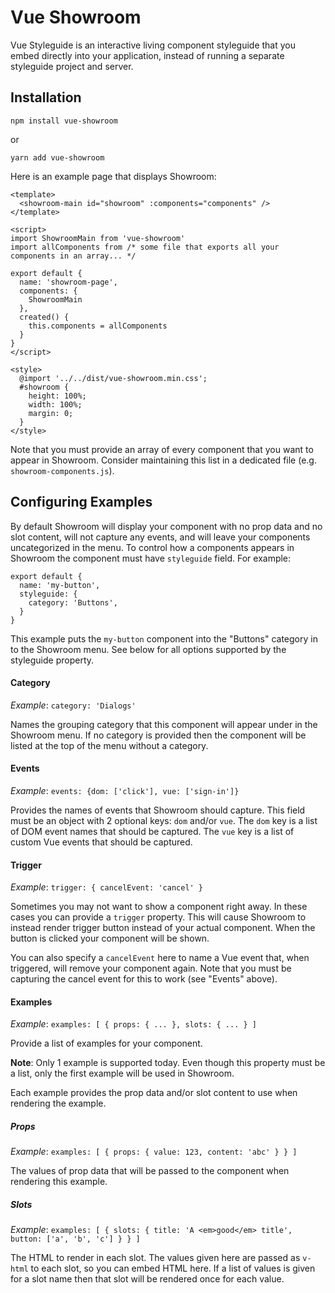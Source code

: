 # Vue Showroom

Vue Styleguide is an interactive living component styleguide that you embed directly into your application, instead of
running a separate styleguide project and server.

## Installation

`npm install vue-showroom`

or

`yarn add vue-showroom`

Here is an example page that displays Showroom:

    <template>
      <showroom-main id="showroom" :components="components" />
    </template>

    <script>
    import ShowroomMain from 'vue-showroom'
    import allComponents from /* some file that exports all your components in an array... */

    export default {
      name: 'showroom-page',
      components: {
        ShowroomMain
      },
      created() {
        this.components = allComponents
      }
    }
    </script>

    <style>
      @import '../../dist/vue-showroom.min.css';
      #showroom {
        height: 100%;
        width: 100%;
        margin: 0;
      }
    </style>

Note that you must provide an array of every component that you want to appear in Showroom. Consider maintaining this
list in a dedicated file (e.g. `showroom-components.js`).

## Configuring Examples

By default Showroom will display your component with no prop data and no slot content, will not capture any events, and
will leave your components uncategorized in the menu. To control how a components appears in Showroom the component must
have `styleguide` field. For example:

    export default {
      name: 'my-button',
      styleguide: {
        category: 'Buttons',
      }
    }

This example puts the `my-button` component into the "Buttons" category in to the Showroom menu. See below for all 
options supported by the styleguide property.

#### Category

_Example_: `category: 'Dialogs'`

Names the grouping category that this component will appear under in the Showroom menu. If no category is provided then
the component will be listed at the top of the menu without a category.

#### Events

_Example_: `events: {dom: ['click'], vue: ['sign-in']}`

Provides the names of events that Showroom should capture. This field must be an object with 2 optional keys: `dom` 
and/or `vue`. The `dom` key is a list of DOM event names that should be captured. The `vue` key is a list of custom
Vue events that should be captured.

#### Trigger

_Example_: `trigger: { cancelEvent: 'cancel' }`

Sometimes you may not want to show a component right away. In these cases you can provide a `trigger` property. This
will cause Showroom to instead render trigger button instead of your actual component. When the button is clicked your
component will be shown. 

You can also specify a `cancelEvent` here to name a Vue event that, when triggered, will remove your component again. 
Note that you must be capturing the cancel event for this to work (see "Events" above).

#### Examples

_Example_: `examples: [ { props: { ... }, slots: { ... } ]`

Provide a list of examples for your component.

**Note**: Only 1 example is supported today. Even though this property must be a list, only the first example will be
used in Showroom.

Each example provides the prop data and/or slot content to use when rendering the example.

##### Props

_Example_: `examples: [ { props: { value: 123, content: 'abc' } } ]`

The values of prop data that will be passed to the component when rendering this example.

##### Slots

_Example_: `examples: [ { slots: { title: 'A <em>good</em> title', button: ['a', 'b', 'c'] } } ]`

The HTML to render in each slot. The values given here are passed as `v-html` to each slot, so you can embed HTML here.
If a list of values is given for a slot name then that slot will be rendered once for each value.
